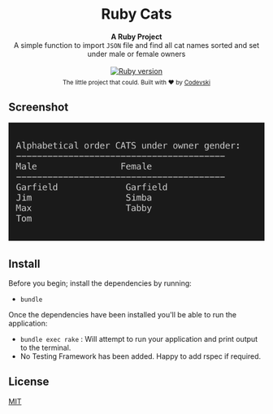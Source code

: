 <h1 align="center">Ruby Cats</h1>

<div align="center">
  <strong>A Ruby Project</strong>
</div>
<div align="center">
  A simple function to import <code>JSON</code> file and find all cat names sorted and set under male or female owners 
</div>

<br />

<div align="center">
  <!-- Ruby version -->
  <a href="https://www.ruby-lang.org/en/">
    <img src="https://img.shields.io/badge/Ruby-2.5.3-red.svg"
      alt="Ruby version" />
  </a>
</div>

<div align="center">
  <sub>The little project that could. Built with ❤︎ by
  <a href="https://twitter.com/codevski">Codevski</a>
</div>

## Screenshot
![screenshot](/data/image.png)

## Install
Before you begin; install the dependencies by running: 
- `bundle`  

Once the dependencies have been installed you'll be able to run the application:

- `bundle exec rake`  : Will attempt to run your application and print output to the terminal.
- No Testing Framework has been added. Happy to add rspec if required.

## License
[MIT](https://github.com/codevski/ruby-cats/blob/master/LICENSE.md)